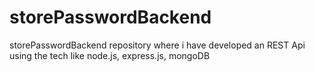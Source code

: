 # storePasswordBackend
storePasswordBackend repository where i have developed an REST Api using the tech like node.js, express.js, mongoDB

